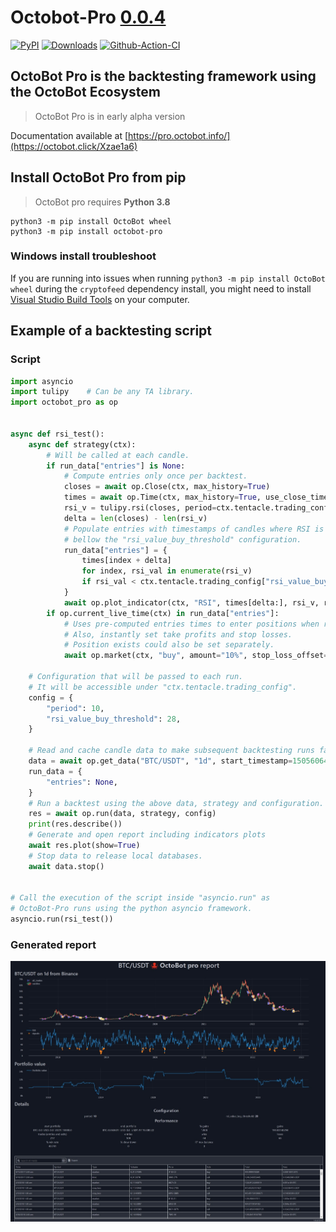 # Octobot-Pro [0.0.4](https://github.com/Drakkar-Software/OctoBot-Pro/tree/master/CHANGELOG.md)
[![PyPI](https://img.shields.io/pypi/v/octobot-pro.svg)](https://pypi.python.org/pypi/octobot-pro/)
[![Downloads](https://static.pepy.tech/badge/octobot-pro/month)](https://pepy.tech/project/octobot-pro)
[![Github-Action-CI](https://github.com/Drakkar-Software/OctoBot-Pro/workflows/OctoBot-Pro-CI/badge.svg)](https://github.com/Drakkar-Software/OctoBot-Pro/actions)

## OctoBot Pro is the backtesting framework using the OctoBot Ecosystem

> OctoBot Pro is in early alpha version

Documentation available at [https://pro.octobot.info/](https://octobot.click/Xzae1a6)


## Install OctoBot Pro from pip

> OctoBot pro requires **Python 3.8**

``` {.sourceCode .bash}
python3 -m pip install OctoBot wheel
python3 -m pip install octobot-pro
```

### Windows install troubleshoot
If you are running into issues when running `python3 -m pip install OctoBot wheel` during the `cryptofeed` dependency install, you might need to install 
[Visual Studio Build Tools](https://developer.octobot.info/installation/developer-installation/octobot-developer-installation#additional-dependencies-for-windows) 
on your computer.

## Example of a backtesting script

### Script
``` python
import asyncio
import tulipy    # Can be any TA library.
import octobot_pro as op


async def rsi_test():
    async def strategy(ctx):
        # Will be called at each candle.
        if run_data["entries"] is None:
            # Compute entries only once per backtest.
            closes = await op.Close(ctx, max_history=True)
            times = await op.Time(ctx, max_history=True, use_close_time=True)
            rsi_v = tulipy.rsi(closes, period=ctx.tentacle.trading_config["period"])
            delta = len(closes) - len(rsi_v)
            # Populate entries with timestamps of candles where RSI is
            # bellow the "rsi_value_buy_threshold" configuration.
            run_data["entries"] = {
                times[index + delta]
                for index, rsi_val in enumerate(rsi_v)
                if rsi_val < ctx.tentacle.trading_config["rsi_value_buy_threshold"]
            }
            await op.plot_indicator(ctx, "RSI", times[delta:], rsi_v, run_data["entries"])
        if op.current_live_time(ctx) in run_data["entries"]:
            # Uses pre-computed entries times to enter positions when relevant.
            # Also, instantly set take profits and stop losses.
            # Position exists could also be set separately.
            await op.market(ctx, "buy", amount="10%", stop_loss_offset="-15%", take_profit_offset="25%")

    # Configuration that will be passed to each run.
    # It will be accessible under "ctx.tentacle.trading_config".
    config = {
        "period": 10,
        "rsi_value_buy_threshold": 28,
    }

    # Read and cache candle data to make subsequent backtesting runs faster.
    data = await op.get_data("BTC/USDT", "1d", start_timestamp=1505606400)
    run_data = {
        "entries": None,
    }
    # Run a backtest using the above data, strategy and configuration.
    res = await op.run(data, strategy, config)
    print(res.describe())
    # Generate and open report including indicators plots 
    await res.plot(show=True)
    # Stop data to release local databases.
    await data.stop()


# Call the execution of the script inside "asyncio.run" as
# OctoBot-Pro runs using the python asyncio framework.
asyncio.run(rsi_test())
```

### Generated report
![report-p1](https://raw.githubusercontent.com/Drakkar-Software/OctoBot-Pro/assets/images/report_1.jpg)
